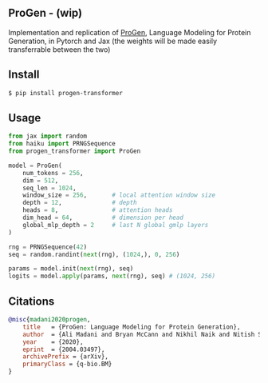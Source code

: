 ## ProGen - (wip)

Implementation and replication of <a href="https://arxiv.org/abs/2004.03497">ProGen</a>, Language Modeling for Protein Generation, in Pytorch and Jax (the weights will be made easily transferrable between the two)

## Install

```bash
$ pip install progen-transformer
```

## Usage

```python
from jax import random
from haiku import PRNGSequence
from progen_transformer import ProGen

model = ProGen(
    num_tokens = 256,
    dim = 512,
    seq_len = 1024,
    window_size = 256,       # local attention window size
    depth = 12,              # depth
    heads = 8,               # attention heads
    dim_head = 64,           # dimension per head
    global_mlp_depth = 2     # last N global gmlp layers
)

rng = PRNGSequence(42)
seq = random.randint(next(rng), (1024,), 0, 256)

params = model.init(next(rng), seq)
logits = model.apply(params, next(rng), seq) # (1024, 256)
```

## Citations

```bibtex
@misc{madani2020progen,
    title   = {ProGen: Language Modeling for Protein Generation}, 
    author  = {Ali Madani and Bryan McCann and Nikhil Naik and Nitish Shirish Keskar and Namrata Anand and Raphael R. Eguchi and Po-Ssu Huang and Richard Socher},
    year    = {2020},
    eprint  = {2004.03497},
    archivePrefix = {arXiv},
    primaryClass = {q-bio.BM}
}
```
